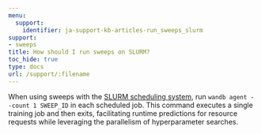 ```yaml
---
menu:
  support:
    identifier: ja-support-kb-articles-run_sweeps_slurm
support:
- sweeps
title: How should I run sweeps on SLURM?
toc_hide: true
type: docs
url: /support/:filename
---
```


When using sweeps with the [SLURM scheduling system](https://slurm.schedmd.com/documentation.html), run `wandb agent --count 1 SWEEP_ID` in each scheduled job. This command executes a single training job and then exits, facilitating runtime predictions for resource requests while leveraging the parallelism of hyperparameter searches.